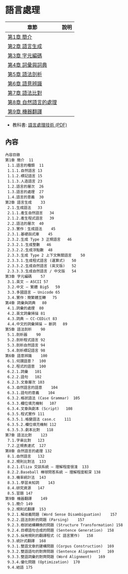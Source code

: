 # 語言處理

| 章節 | 說明 | 
|------|------|
| [第1章 簡介](basic.html)  |  | 
| [第2章 語言生成](generate.html)  |  | 
| [第3章 字元編碼](encoding.html)  |  | 
| [第4章 詞彙與詞典](dictionary.html)  |  | 
| [第5章 語法剖析](syntax.html)  |  | 
| [第6章 語意辨識](semantics.html)  |  | 
| [第7章 語法比對](matching.html)  |  | 
| [第8章 自然語言的處理](nlp.html)  |  | 
| [第9章 機器翻譯](mt.html)  |  | 

* 教科書:  [語言處理技術 (PDF)](clBook.pdf)

## 內容

```
內容目錄
第1章 簡介	11
 1.1.語言的種類	11
 1.1.1.自然語言	13
 1.1.2.標記語言	15
 1.1.3.人造語言	23
 1.2.語言的層次	26
 1.3.語言的處理	27
 1.4.語言的意義	30
第2章 語言生成	33
 2.1.生成語法	33
 2.1.1.產生自然語言	34
 2.1.2.產生程式語言	39
 2.2.語法的層次	40
 2.3.實作：生成語法	45
 2.3.1.基礎函式庫	45
 2.3.2.生成 Type 3 正規語言	46
 2.3.2.1.生成整數	46
 2.3.2.2.生成浮點數	48
 2.3.3.生成 Type 2 上下文無關語言	50
 2.3.3.1.生成程式語言 (運算式)	50
 2.3.3.2.生成自然語言 (英文版)	52
 2.3.3.3.生成自然語言 / 中文版	54
第3章 字元編碼	57
 3.1.英文 – ASCII	57
 3.2.中文 – 繁體 Big5	59
 3.3.多國語言 – Unicode	65
 3.4.實作：簡繁體互轉	75
第4章 詞彙與詞典	80
 4.1.詞彙的處理	80
 4.2.英文詞彙掃描	81
 4.3.詞典 – CC-CEDict	83
 4.4.中文的詞彙掃描 – 斷詞	89
第5章 語法剖析	90
 5.1.剖析器	90
 5.2.剖析程式語言	92
 5.3.剖析自然語言	94
 5.4.剖析標記語言	98
第6章 語意辨識	100
 6.1.何謂語意？	100
 6.2.程式的語意	100
 6.2.1.詞彙	101
 6.2.2.語句	102
 6.2.3.文章層次	103
 6.3.自然語言的語意	104
 6.3.1.語句的意義	104
 6.3.2.格狀語法 (Case Grammar)	105
 6.3.3.欄位填充機制	107
 6.3.4.文章與劇本 (Script)	108
 6.3.5.程式實作	111
 6.3.5.1.格變語法 case.c	111
 6.3.5.2.欄位填充機制	112
 6.3.5.3.劇本比對	118
第7章 語法比對	123
 7.1.字串比對	123
 7.2.正規表達式	127
第8章 自然語言的處理	132
 8.1.自然語言	132
 8.2.規則比對法	133
 8.2.1.Eliza 交談系統 – 理解程度很淺	133
 8.2.2.Baseball 棒球問答系統 – 理解程度較深	138
 8.3.機率統計法	143
 8.3.1.學習未知詞	143
 8.4.研究資源	147
 8.5.習題	147
第9章 機器翻譯	149
 9.1.簡介	149
 9.2.規則式翻譯	153
 9.2.1.解歧義問題 (Word Sense Disambiguation) 	157
 9.2.2.語法剖析的問題 (Parsing)	157
 9.2.3.樹狀結構轉換的問題 (Structure Transformation)	158
 9.2.4.目標語句合成的問題 (Sentence Generation)	158
 9.2.5.採用規則的翻譯程式 (C 語言實作)	158
 9.3.統計式翻譯	168
 9.3.1.雙語文章的建構問題 (Corpus Construction)	169
 9.3.2.雙語語句的對齊問題 (Sentence Alignment)	169
 9.3.3.雙語詞彙的對齊問題 (Word Alignment)	169
 9.3.4.優化問題 (Optimization)	170
 9.4.結語	175
```
